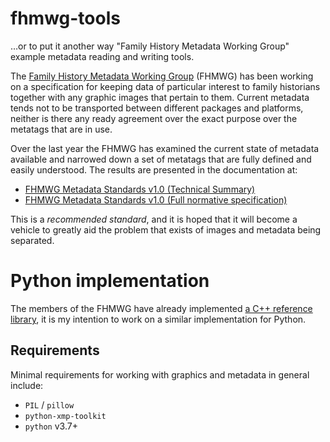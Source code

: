 # fhmwg-tools

…or to put it another way "Family History Metadata Working Group" example metadata reading and writing tools.

The [Family History Metadata Working Group](https://fhmwg.org/) (FHMWG) has been working on a specification for keeping data of particular interest to family historians together with any graphic images that pertain to them. Current metadata tends not to be transported between different packages and platforms, neither is there any ready agreement over the exact purpose over the metatags that are in use.

Over the last year the FHMWG has examined the current state of metadata available and narrowed down a set of metatags that are fully defined and easily understood. The results are presented in the documentation at:

* [FHMWG Metadata Standards v1.0 (Technical Summary)](https://github.com/fhmwg/current-tags/blob/master/stage1-overview.md)
* [FHMWG Metadata Standards v1.0 (Full normative specification)](https://github.com/fhmwg/current-tags/blob/master/stage1.md)

This is a _recommended standard_, and it is hoped that it will become a vehicle to greatly aid the problem that exists of images and metadata being separated.

# Python implementation

The members of the FHMWG have already implemented [a C++ reference library](https://github.com/fhmwg/cpp-code), it is my intention to work on a similar implementation for Python.

## Requirements

Minimal requirements for working with graphics and metadata in general include:

* `PIL` / `pillow`
* `python-xmp-toolkit`
* `python` v3.7+

